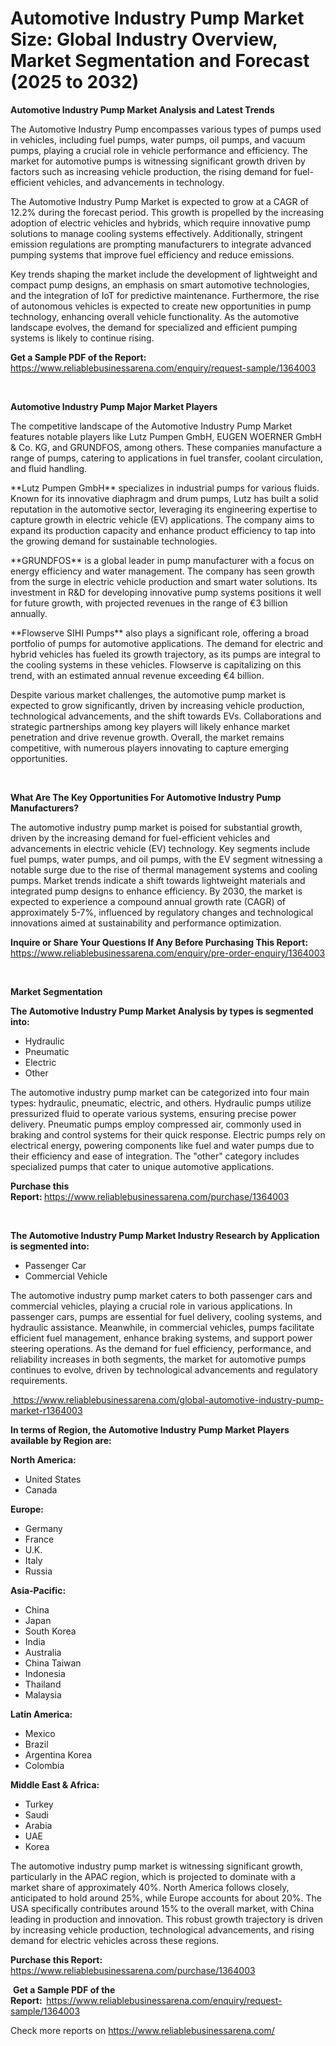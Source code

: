 <p><h1>Automotive Industry Pump Market Size: Global Industry Overview, Market Segmentation and Forecast (2025 to 2032)</h1></p><p><strong>Automotive Industry Pump Market Analysis and Latest Trends</strong></p>
<p><p>The Automotive Industry Pump encompasses various types of pumps used in vehicles, including fuel pumps, water pumps, oil pumps, and vacuum pumps, playing a crucial role in vehicle performance and efficiency. The market for automotive pumps is witnessing significant growth driven by factors such as increasing vehicle production, the rising demand for fuel-efficient vehicles, and advancements in technology.</p><p>The Automotive Industry Pump Market is expected to grow at a CAGR of 12.2% during the forecast period. This growth is propelled by the increasing adoption of electric vehicles and hybrids, which require innovative pump solutions to manage cooling systems effectively. Additionally, stringent emission regulations are prompting manufacturers to integrate advanced pumping systems that improve fuel efficiency and reduce emissions.</p><p>Key trends shaping the market include the development of lightweight and compact pump designs, an emphasis on smart automotive technologies, and the integration of IoT for predictive maintenance. Furthermore, the rise of autonomous vehicles is expected to create new opportunities in pump technology, enhancing overall vehicle functionality. As the automotive landscape evolves, the demand for specialized and efficient pumping systems is likely to continue rising.</p></p>
<p><strong>Get a Sample PDF of the Report:&nbsp;</strong> <a href="https://www.reliablebusinessarena.com/enquiry/request-sample/1364003?utm_campaign=2383&utm_medium=2&utm_source=Github&utm_content=ia&utm_term=28022025&utm_id=automotive-industry-pump">https://www.reliablebusinessarena.com/enquiry/request-sample/1364003</a></p>
<p>&nbsp;</p>
<p><strong>Automotive Industry Pump Major Market Players</strong></p>
<p><p>The competitive landscape of the Automotive Industry Pump Market features notable players like Lutz Pumpen GmbH, EUGEN WOERNER GmbH & Co. KG, and GRUNDFOS, among others. These companies manufacture a range of pumps, catering to applications in fuel transfer, coolant circulation, and fluid handling.</p><p>**Lutz Pumpen GmbH** specializes in industrial pumps for various fluids. Known for its innovative diaphragm and drum pumps, Lutz has built a solid reputation in the automotive sector, leveraging its engineering expertise to capture growth in electric vehicle (EV) applications. The company aims to expand its production capacity and enhance product efficiency to tap into the growing demand for sustainable technologies.</p><p>**GRUNDFOS** is a global leader in pump manufacturer with a focus on energy efficiency and water management. The company has seen growth from the surge in electric vehicle production and smart water solutions. Its investment in R&D for developing innovative pump systems positions it well for future growth, with projected revenues in the range of €3 billion annually.</p><p>**Flowserve SIHI Pumps** also plays a significant role, offering a broad portfolio of pumps for automotive applications. The demand for electric and hybrid vehicles has fueled its growth trajectory, as its pumps are integral to the cooling systems in these vehicles. Flowserve is capitalizing on this trend, with an estimated annual revenue exceeding €4 billion.</p><p>Despite various market challenges, the automotive pump market is expected to grow significantly, driven by increasing vehicle production, technological advancements, and the shift towards EVs. Collaborations and strategic partnerships among key players will likely enhance market penetration and drive revenue growth. Overall, the market remains competitive, with numerous players innovating to capture emerging opportunities.</p></p>
<p>&nbsp;</p>
<p><strong>What Are The Key Opportunities For Automotive Industry Pump Manufacturers?</strong></p>
<p><p>The automotive industry pump market is poised for substantial growth, driven by the increasing demand for fuel-efficient vehicles and advancements in electric vehicle (EV) technology. Key segments include fuel pumps, water pumps, and oil pumps, with the EV segment witnessing a notable surge due to the rise of thermal management systems and cooling pumps. Market trends indicate a shift towards lightweight materials and integrated pump designs to enhance efficiency. By 2030, the market is expected to experience a compound annual growth rate (CAGR) of approximately 5-7%, influenced by regulatory changes and technological innovations aimed at sustainability and performance optimization.</p></p>
<p><strong>Inquire or Share Your Questions If Any Before Purchasing This Report:</strong> <a href="https://www.reliablebusinessarena.com/enquiry/pre-order-enquiry/1364003?utm_campaign=2383&utm_medium=2&utm_source=Github&utm_content=ia&utm_term=28022025&utm_id=automotive-industry-pump">https://www.reliablebusinessarena.com/enquiry/pre-order-enquiry/1364003</a></p>
<p>&nbsp;</p>
<p><strong>Market Segmentation</strong></p>
<p><strong>The Automotive Industry Pump Market Analysis by types is segmented into:</strong></p>
<p><ul><li>Hydraulic</li><li>Pneumatic</li><li>Electric</li><li>Other</li></ul></p>
<p><p>The automotive industry pump market can be categorized into four main types: hydraulic, pneumatic, electric, and others. Hydraulic pumps utilize pressurized fluid to operate various systems, ensuring precise power delivery. Pneumatic pumps employ compressed air, commonly used in braking and control systems for their quick response. Electric pumps rely on electrical energy, powering components like fuel and water pumps due to their efficiency and ease of integration. The "other" category includes specialized pumps that cater to unique automotive applications.</p></p>
<p><strong>Purchase this Report:&nbsp;</strong><a href="https://www.reliablebusinessarena.com/purchase/1364003?utm_campaign=2383&utm_medium=2&utm_source=Github&utm_content=ia&utm_term=28022025&utm_id=automotive-industry-pump">https://www.reliablebusinessarena.com/purchase/1364003</a></p>
<p>&nbsp;</p>
<p><strong>The Automotive Industry Pump Market Industry Research by Application is segmented into:</strong></p>
<p><ul><li>Passenger Car</li><li>Commercial Vehicle</li></ul></p>
<p><p>The automotive industry pump market caters to both passenger cars and commercial vehicles, playing a crucial role in various applications. In passenger cars, pumps are essential for fuel delivery, cooling systems, and hydraulic assistance. Meanwhile, in commercial vehicles, pumps facilitate efficient fuel management, enhance braking systems, and support power steering operations. As the demand for fuel efficiency, performance, and reliability increases in both segments, the market for automotive pumps continues to evolve, driven by technological advancements and regulatory requirements.</p></p>
<p><a href="https://www.reliablebusinessarena.com/global-automotive-industry-pump-market-r1364003?utm_campaign=2383&utm_medium=2&utm_source=Github&utm_content=ia&utm_term=28022025&utm_id=automotive-industry-pump">&nbsp;https://www.reliablebusinessarena.com/global-automotive-industry-pump-market-r1364003</a></p>
<p><strong>In terms of Region, the Automotive Industry Pump Market Players available by Region are:</strong></p>
<p>
    <p> <strong> North America: </strong>
        <ul>
            <li>United States</li>
            <li>Canada</li>
        </ul>
        </p> 
    <p> <strong> Europe: </strong>
        <ul>
            <li>Germany</li>
            <li>France</li>
            <li>U.K.</li>
            <li>Italy</li>
            <li>Russia</li>
        </ul>
        </p> 
    <p> <strong> Asia-Pacific: </strong>
        <ul>
            <li>China</li>
            <li>Japan</li>
            <li>South Korea</li>
            <li>India</li>
            <li>Australia</li>
            <li>China Taiwan</li>
            <li>Indonesia</li>
            <li>Thailand</li>
            <li>Malaysia</li>
        </ul>
        </p> 
    <p> <strong> Latin America: </strong>
        <ul>
            <li>Mexico</li>
            <li>Brazil</li>
            <li>Argentina Korea</li>
            <li>Colombia</li>
        </ul>
        </p> 
    <p> <strong> Middle East & Africa: </strong>
        <ul>
            <li>Turkey</li>
            <li>Saudi</li>
            <li>Arabia</li>
            <li>UAE</li>
            <li>Korea</li>
        </ul>
    </p>
    </p>
<p><p>The automotive industry pump market is witnessing significant growth, particularly in the APAC region, which is projected to dominate with a market share of approximately 40%. North America follows closely, anticipated to hold around 25%, while Europe accounts for about 20%. The USA specifically contributes around 15% to the overall market, with China leading in production and innovation. This robust growth trajectory is driven by increasing vehicle production, technological advancements, and rising demand for electric vehicles across these regions.</p></p>
<p><strong>Purchase this Report: </strong><a href="https://www.reliablebusinessarena.com/purchase/1364003?utm_campaign=2383&utm_medium=2&utm_source=Github&utm_content=ia&utm_term=28022025&utm_id=automotive-industry-pump">https://www.reliablebusinessarena.com/purchase/1364003</a></p>
<p>&nbsp;<strong>Get a Sample PDF of the Report:&nbsp;&nbsp;</strong><a href="https://www.reliablebusinessarena.com/enquiry/request-sample/1364003?utm_campaign=2383&utm_medium=2&utm_source=Github&utm_content=ia&utm_term=28022025&utm_id=automotive-industry-pump">https://www.reliablebusinessarena.com/enquiry/request-sample/1364003</a></p>
<p><strong></strong></p>
<p>Check more reports on <a href="https://www.reliablebusinessarena.com/?utm_campaign=2383&utm_medium=2&utm_source=Github&utm_content=ia&utm_term=28022025&utm_id=automotive-industry-pump">https://www.reliablebusinessarena.com/</a></p>